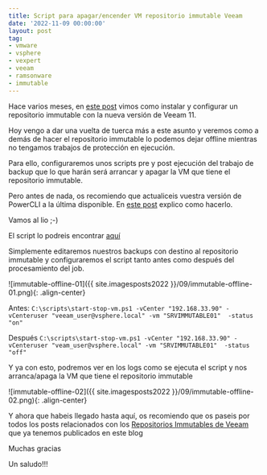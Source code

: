 ```yaml
---
title: Script para apagar/encender VM repositorio immutable Veeam
date: '2022-11-09 00:00:00'
layout: post
tag:
- vmware
- vsphere
- vexpert
- veeam
- ramsonware
- immutable
---
```


Hace varios meses, en [este post](https://miquelmariano.github.io/2022/04/05/veeam11-immutable-repository-hardening/) vimos como instalar y configurar un repositorio immutable con la nueva versión de Veeam 11.

Hoy vengo a dar una vuelta de tuerca más a este asunto y veremos como a demás de hacer el repositorio immutable lo podemos dejar offline mientras no tengamos trabajos de protección en ejecución.

Para ello, configuraremos unos scripts pre y post ejecución del trabajo de backup que lo que harán será arrancar y apagar la VM que tiene el repositorio immutable.

Pero antes de nada, os recomiendo que actualiceis vuestra versión de PowerCLI a la última disponible. En [este post](https://miquelmariano.github.io/2019/01/09/instalar-powerCLI-10-windows/) explico como hacerlo.

Vamos al lio ;-)

El script lo podreis encontrar [aquí](https://raw.githubusercontent.com/miquelMariano/vSphere-PowerCLI/master/start-stop-vm/start-stop-vm.ps1)

Simplemente editaremos nuestros backups con destino al repositorio immutable y configuraremos el script tanto antes como después del procesamiento del job.

![immutable-offline-01]({{ site.imagesposts2022 }}/09/immutable-offline-01.png){: .align-center}

Antes:
`C:\scripts\start-stop-vm.ps1 -vCenter "192.168.33.90" -vCenteruser "veeam_user@vsphere.local" -vm "SRVIMMUTABLE01"  -status "on"`

Después
`C:\scripts\start-stop-vm.ps1 -vCenter "192.168.33.90" -vCenteruser "veam_user@vsphere.local" -vm "SRVIMMUTABLE01"  -status "off"`

Y ya con esto, podremos ver en los logs como se ejecuta el script y nos arranca/apaga la VM que tiene el repositorio immutable

![immutable-offline-02]({{ site.imagesposts2022 }}/09/immutable-offline-02.png){: .align-center}

Y ahora que habeis llegado hasta aquí, os recomiendo que os paseis por todos los posts relacionados con los [Repositorios Immutables de Veeam](https://miquelmariano.github.io/tag/#/immutable) que ya tenemos publicados en este blog

Muchas gracias

Un saludo!!!